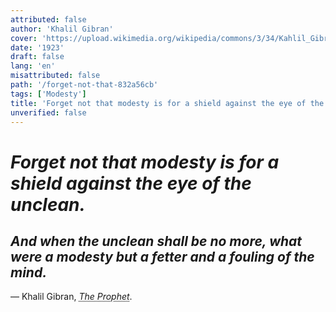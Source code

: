 ```yaml
---
attributed: false
author: 'Khalil Gibran'
cover: 'https://upload.wikimedia.org/wikipedia/commons/3/34/Kahlil_Gibran_1913.jpg'
date: '1923'
draft: false
lang: 'en'
misattributed: false
path: '/forget-not-that-832a56cb'
tags: ['Modesty']
title: 'Forget not that modesty is for a shield against the eye of the unclean.'
unverified: false
---
```


# *Forget not that modesty is for a shield against the eye of the unclean.*
## *And when the unclean shall be no more, what were a modesty but a fetter and a fouling of the mind.*
&mdash; Khalil Gibran, <cite><abbr title="ISBN-13:9788172343545">The Prophet</abbr></cite>.
